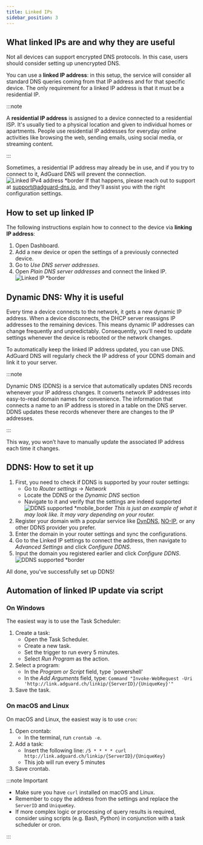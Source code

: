 ```yaml
---
title: Linked IPs
sidebar_position: 3
---
```


## What linked IPs are and why they are useful

Not all devices can support encrypted DNS protocols. In this case, users should consider setting up unencrypted DNS.

You can use a **linked IP address**: in this setup, the service will consider all standard DNS queries coming from that IP address and for that specific device. The only requirement for a linked IP address is that it must be a residential IP.

:::note

A **residential IP address** is assigned to a device connected to a residential ISP. It's usually tied to a physical location and given to individual homes or apartments. People use residential IP addresses for everyday online activities like browsing the web, sending emails, using social media, or streaming content.

:::

Sometimes, a residential IP address may already be in use, and if you try to connect to it, AdGuard DNS will prevent the connection.
![Linked IPv4 address *border](https://cdn.adtidy.org/content/kb/dns/private/new_dns/connect/linked.png)
If that happens, please reach out to support at [support@adguard-dns.io](mailto:support@adguard-dns.io), and they’ll assist you with the right configuration settings.

## How to set up linked IP

The following instructions explain how to connect to the device via **linking IP address**:

1. Open Dashboard.
1. Add a new device or open the settings of a previously connected device.
1. Go to *Use DNS server addresses*.
1. Open *Plain DNS server addresses* and connect the linked IP.
    ![Linked IP *border](https://cdn.adtidy.org/content/kb/dns/private/new_dns/connect/linked_step4.png)

## Dynamic DNS: Why it is useful

Every time a device connects to the network, it gets a new dynamic IP address. When a device disconnects, the DHCP server reassigns IP addresses to the remaining devices. This means dynamic IP addresses can change frequently and unpredictably. Consequently, you'll need to update settings whenever the device is rebooted or the network changes.

To automatically keep the linked IP address updated, you can use DNS. AdGuard DNS will regularly check the IP address of your DDNS domain and link it to your server.

:::note

Dynamic DNS (DDNS) is a service that automatically updates DNS records whenever your IP address changes. It converts network IP addresses into easy-to-read domain names for convenience. The information that connects a name to an IP address is stored in a table on the DNS server. DDNS updates these records whenever there are changes to the IP addresses.

:::

This way, you won’t have to manually update the associated IP address each time it changes.

## DDNS: How to set it up

1. First, you need to check if DDNS is supported by your router settings:
    - Go to *Router settings* → *Network*
    - Locate the DDNS or the *Dynamic DNS* section
    - Navigate to it and verify that the settings are indeed supported
    ![DDNS supported *mobile_border](https://cdn.adtidy.org/content/kb/dns/private/new_dns/connect/dynamic_dns.png)
    *This is just an example of what it may look like. It may vary depending on your router.*
1. Register your domain with a popular service like [DynDNS](https://dyn.com/remote-access/), [NO-IP](https://www.noip.com/), or any other DDNS provider you prefer.
1. Enter the domain in your router settings and sync the configurations.
1. Go to the Linked IP settings to connect the address, then navigate to *Advanced Settings* and click *Configure DDNS*.
1. Input the domain you registered earlier and click *Configure DDNS*.
    ![DDNS supported *border](https://cdn.adtidy.org/content/kb/dns/private/new_dns/connect/ddns_step6.png)

All done, you've successfully set up DDNS!

## Automation of linked IP update via script

### On Windows

The easiest way is to use the Task Scheduler:

1. Create a task:
    - Open the Task Scheduler.
    - Create a new task.
    - Set the trigger to run every 5 minutes.
    - Select *Run Program* as the action.
1. Select a program:
    - In the *Program or Script* field, type `powershell'
    - In the *Add Arguments* field, type:
        `Command "Invoke-WebRequest -Uri 'http://link.adguard.ch/linkip/{ServerID}/{UniqueKey}'"`
1. Save the task.

### On macOS and Linux

On macOS and Linux, the easiest way is to use `cron`:

1. Open crontab:
    - In the terminal, run `crontab -e`.
1. Add a task:
    - Insert the following line:
    `/5 * * * * curl http://link.adguard.ch/linkip/{ServerID}/{UniqueKey}`
    - This job will run every 5 minutes
1. Save crontab.

:::note Important

- Make sure you have `curl` installed on macOS and Linux.
- Remember to copy the address from the settings and replace the `ServerID` and `UniqueKey`.
- If more complex logic or processing of query results is required, consider using scripts (e.g. Bash, Python) in conjunction with a task scheduler or cron.

:::
